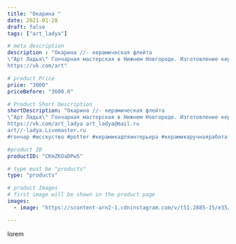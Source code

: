 ```yaml
---
title: "Окарина "
date: 2021-01-28
draft: false
tags: ["art_ladya"]

# meta description
description : "Окарина //- керамическая флейта 
\"Арт Ладья\" Гончарная мастерская в Нижнем Новгороде. Изготовление керамики и мастер//-классы по обучению. 
https://vk.com/art"

# product Price
price: "3000"
priceBefore: "3600.0"

# Product Short Description
shortDescription: "Окарина //- керамическая флейта 
\"Арт Ладья\" Гончарная мастерская в Нижнем Новгороде. Изготовление керамики и мастер//-классы по обучению. 
https://vk.com/art_ladya art_ladya@mail.ru 
art//-ladya.Livemaster.ru
#гончар #исскуство #potter #керамикадляинтерьера #керамикаручнаяработа #гончарнаямастерская #керамиканазаказ #handmade #okarina #керамика #эксклюзивнаякерамика #music #ceramicar #claygoods #музыка #earthenware #ceramic #design #окарина #ocarina #flute #ceramicart #керамическаяфлейта #флейта #clay #резьба #авторскаякерамика"

#product ID
productID: "CKmZKOaDPw5"

# type must be "products"
type: "products"

# product Images
# first image will be shown in the product page
images:
  - image: "https://scontent-arn2-1.cdninstagram.com/v/t51.2885-15/e35/143362015_331836858076089_7582215519084195943_n.jpg?tp=1&_nc_ht=scontent-arn2-1.cdninstagram.com&_nc_cat=109&_nc_ohc=Yvj6AG7y1IYAX_mwVO5&ccb=7-4&oh=fc5ad2e510d10c054750a5b3c08cde7d&oe=60854334&_nc_sid=86f79a&ig_cache_key=MjQ5Njc5MzY5NzI1MDUwNzgzMw%3D%3D.2-ccb7-4"

---
```

lorem
